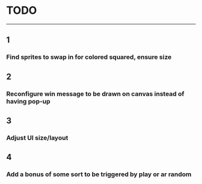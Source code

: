 # TODO
***
## 1
### Find sprites to swap in for colored squared, ensure size

## 2
### Reconfigure win message to be drawn on canvas instead of having pop-up

## 3
### Adjust UI size/layout

## 4
### Add a bonus of some sort to be triggered by play or ar random